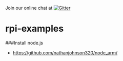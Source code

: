 Join our online chat at [![Gitter](https://badges.gitter.im/gitterHQ/gitter.svg)](https://gitter.im/ConnectingThings/Hardware)
# rpi-examples

###Install node.js
 * https://github.com/nathanjohnson320/node_arm/
